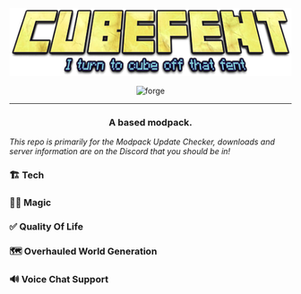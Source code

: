 <p align="center" dir="auto"><a href="https://tenor.com/view/i-turn-to-cube-off-that-fent-i-turn-to-cube-off-that-fent-cube-man-drone-eat-more-pie-gif-6710632069092176923"><img src="img/title.png"></a></p>

<p align="center" dir="auto"> 
<img alt="forge" height="56" src="https://cdn.jsdelivr.net/npm/@intergrav/devins-badges@3/assets/cozy/supported/forge_vector.svg">
</p>

***
### <p align="center" dir="auto"> A based modpack.</p>
<i align="center" dir="auto">This repo is primarily for the Modpack Update Checker, downloads and server information are on the Discord that you should be in! </i>
### 🏗️ Tech

### 🧙‍♂️ Magic

### ✅ Quality Of Life 

### 🗺️ Overhauled World Generation

### 🔊 Voice Chat Support
